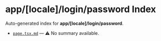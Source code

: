 # app/[locale]/login/password Index

Auto-generated index for **app/[locale]/login/password**.

- [`page.tsx.md`](./page.tsx.md) — ⚠️ No summary available.
